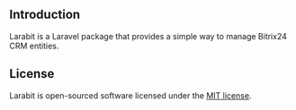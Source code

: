 ## Introduction

Larabit is a Laravel package that provides a simple way to manage Bitrix24 CRM entities.

## License

Larabit is open-sourced software licensed under the [MIT license](LICENSE.md).
